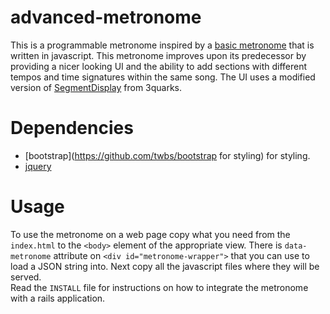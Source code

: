 # advanced-metronome
This is a programmable metronome inspired by a [basic metronome](https://github.com/cwilso/metronome)
that is written in javascript.  This metronome improves upon its predecessor by providing a nicer looking
UI and the ability to add sections with different tempos and time signatures within the same song.  The UI
uses a modified version of [SegmentDisplay](http://www.3quarks.com/en/SegmentDisplay/) from 3quarks.

# Dependencies
* [bootstrap](https://github.com/twbs/bootstrap for styling) for styling.
* [jquery](https://jquery.com/)

# Usage
To use the metronome on a web page copy what you need from the `index.html` to the `<body>` element
of the appropriate view.  There is `data-metronome` attribute on `<div id="metronome-wrapper">` that
you can use to load a JSON string into. Next copy all the javascript files where they will be served.  
Read the `INSTALL` file for instructions on how to integrate the metronome with a rails application. 



